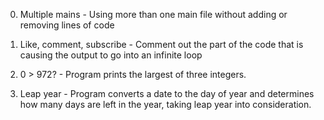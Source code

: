 0. Multiple mains - Using more than one main file without adding or removing lines of code

1. Like, comment, subscribe - Comment out the part of the code that is causing the output to go into an infinite loop

2. 0 > 972? - Program prints the largest of three integers.

3. Leap year - Program converts a date to the day of year and determines how many days are left in the year, taking leap year into consideration.
